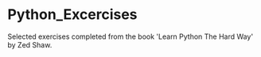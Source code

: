 # Python_Excercises
Selected exercises completed from the book 'Learn Python The Hard Way' by Zed Shaw.
